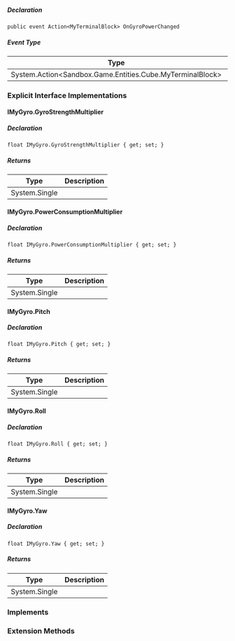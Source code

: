 ##### Declaration

```
public event Action<MyTerminalBlock> OnGyroPowerChanged
```

##### Event Type

| Type | Description |
| --- | --- |
| System.Action<Sandbox.Game.Entities.Cube.MyTerminalBlock\> |     |

### Explicit Interface Implementations

#### IMyGyro.GyroStrengthMultiplier

##### Declaration

```
float IMyGyro.GyroStrengthMultiplier { get; set; }
```

##### Returns

| Type | Description |
| --- | --- |
| System.Single |     |

#### IMyGyro.PowerConsumptionMultiplier

##### Declaration

```
float IMyGyro.PowerConsumptionMultiplier { get; set; }
```

##### Returns

| Type | Description |
| --- | --- |
| System.Single |     |

#### IMyGyro.Pitch

##### Declaration

```
float IMyGyro.Pitch { get; set; }
```

##### Returns

| Type | Description |
| --- | --- |
| System.Single |     |

#### IMyGyro.Roll

##### Declaration

```
float IMyGyro.Roll { get; set; }
```

##### Returns

| Type | Description |
| --- | --- |
| System.Single |     |

#### IMyGyro.Yaw

##### Declaration

```
float IMyGyro.Yaw { get; set; }
```

##### Returns

| Type | Description |
| --- | --- |
| System.Single |     |

### Implements

### Extension Methods